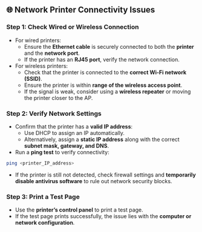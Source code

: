 ## 🌐 **Network Printer Connectivity Issues**
### **Step 1: Check Wired or Wireless Connection**
- For wired printers:
  - Ensure the **Ethernet cable** is securely connected to both the **printer** and the **network port**.
  - If the printer has an **RJ45 port**, verify the network connection.
- For wireless printers:
  - Check that the printer is connected to the **correct Wi-Fi network (SSID)**.
  - Ensure the printer is within **range of the wireless access point**.
  - If the signal is weak, consider using a **wireless repeater** or moving the printer closer to the AP.

### **Step 2: Verify Network Settings**
- Confirm that the printer has a **valid IP address**:
  - Use DHCP to assign an IP automatically.
  - Alternatively, assign a **static IP address** along with the correct **subnet mask, gateway, and DNS**.
- Run a **ping test** to verify connectivity:
```bash
ping <printer_IP_address>
```
- If the printer is still not detected, check firewall settings and **temporarily disable antivirus software** to rule out network security blocks.

### **Step 3: Print a Test Page**
- Use the **printer’s control panel** to print a test page.
- If the test page prints successfully, the issue lies with the **computer or network configuration**.
